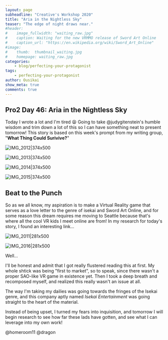 ```yaml
---
layout: page
subheadline: "Creative's Workshop 2020"
title: "Aria in the Nightless Sky"
teaser: "The edge of night draws near."
#header:
#    image_fullwidth: "waiting_raw.jpg"
#    caption: Waiting for the new VRMMO release of Sword Art Online
#    caption_url: "https://en.wikipedia.org/wiki/Sword_Art_Online"
#image:
#    thumb:  thumbnail_waiting.jpg
#    homepage: waiting_raw.jpg
categories:
    - blog/perfecting-your-protagonist
tags:
    - perfecting-your-protagonist
author: Ousikai
show_meta: true
comments: true
---
```

## Pro2 Day 46: Aria in the Nightless Sky
Today I wrote a lot and I'm tired :tired_face: Going to take @judygitenstein's humble wisdom and trim down a lot of this so I can have something neat to present tomorrow! This story is based on this week's prompt from my writing group, "**What Thing Could Surivive?**"

![IMG_2012|374x500](upload://38JsLqJZ6sfPE9fFZi8Hz72i76S.jpeg) 

![IMG_2013|374x500](upload://cBUPcqgjtVBacW7RBTKu7tqbozE.jpeg) 

![IMG_2014|374x500](upload://zwNKjcmoCyeDNwv6LXjN88sVbnj.jpeg) 

![IMG_2015|374x500](upload://oEVCNfvkuQq1a52YWTCnOnXwaaP.jpeg) 

## Beat to the Punch 
 So as we all know, my aspiration is to make a Virtual Reality game that serves as a love letter to the genre of isekai and Sword Art Online, and for some reason this dream requires me moving to Seattle because that's where all the cool VR kids I meet online are from! In my research for today's story, I found an interesting link...

![IMG_2011|281x500](upload://t7OxZ6pQpK5LZs5qc2nRWbPweh0.png) 

![IMG_2016|281x500](upload://4GvN1YslDHhbKAwDgCSQTkSBkzH.jpeg)

Well...

I'll be honest and admit that I got really flustered reading this at first. My whole shtick was being "first to market", so to speak, since there wasn't a proper SAO-like VR game in existence yet. Then I took a deep breath and recomposed myself, and realized this really wasn't an issue at all. 

The way I'm taking my dailies was going towards the fringes of the Isekai genre, and this company aptly named *Isekai Entertainment* was going straight to the heart of the material. 

Instead of being upset, I turned my fears into inquisition, and tomorrow I will begin research to see how far these lads have gotten, and see what I can leverage into my own work! 

@homeroom11 @dragon